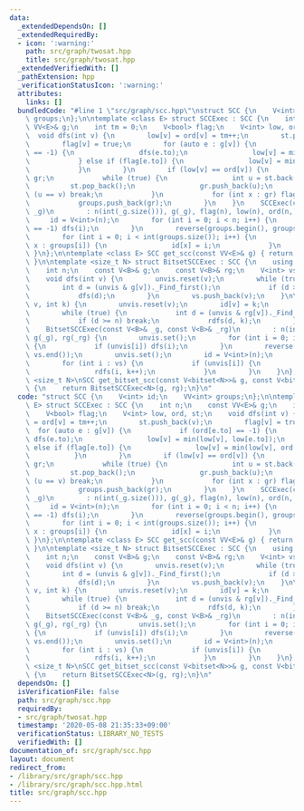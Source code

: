 ```yaml
---
data:
  _extendedDependsOn: []
  _extendedRequiredBy:
  - icon: ':warning:'
    path: src/graph/twosat.hpp
    title: src/graph/twosat.hpp
  _extendedVerifiedWith: []
  _pathExtension: hpp
  _verificationStatusIcon: ':warning:'
  attributes:
    links: []
  bundledCode: "#line 1 \"src/graph/scc.hpp\"\nstruct SCC {\n    V<int> id;\n    VV<int>\
    \ groups;\n};\n\ntemplate <class E> struct SCCExec : SCC {\n    int n;\n    const\
    \ VV<E>& g;\n    int tm = 0;\n    V<bool> flag;\n    V<int> low, ord, st;\n  \
    \  void dfs(int v) {\n        low[v] = ord[v] = tm++;\n        st.push_back(v);\n\
    \        flag[v] = true;\n        for (auto e : g[v]) {\n            if (ord[e.to]\
    \ == -1) {\n                dfs(e.to);\n                low[v] = min(low[v], low[e.to]);\n\
    \            } else if (flag[e.to]) {\n                low[v] = min(low[v], ord[e.to]);\n\
    \            }\n        }\n        if (low[v] == ord[v]) {\n            V<int>\
    \ gr;\n            while (true) {\n                int u = st.back();\n      \
    \          st.pop_back();\n                gr.push_back(u);\n                if\
    \ (u == v) break;\n            }\n            for (int x : gr) flag[x] = false;\n\
    \            groups.push_back(gr);\n        }\n    }\n    SCCExec(const VV<E>&\
    \ _g)\n        : n(int(_g.size())), g(_g), flag(n), low(n), ord(n, -1) {\n   \
    \     id = V<int>(n);\n        for (int i = 0; i < n; i++) {\n            if (ord[i]\
    \ == -1) dfs(i);\n        }\n        reverse(groups.begin(), groups.end());\n\
    \        for (int i = 0; i < int(groups.size()); i++) {\n            for (int\
    \ x : groups[i]) {\n                id[x] = i;\n            }\n        }\n   \
    \ }\n};\n\ntemplate <class E> SCC get_scc(const VV<E>& g) { return SCCExec<E>(g);\
    \ }\n\ntemplate <size_t N> struct BitsetSCCExec : SCC {\n    using B = bitset<N>;\n\
    \    int n;\n    const V<B>& g;\n    const V<B>& rg;\n    V<int> vs;\n    B unvis;\n\
    \    void dfs(int v) {\n        unvis.reset(v);\n        while (true) {\n    \
    \        int d = (unvis & g[v])._Find_first();\n            if (d >= n) break;\n\
    \            dfs(d);\n        }\n        vs.push_back(v);\n    }\n\n    void rdfs(int\
    \ v, int k) {\n        unvis.reset(v);\n        id[v] = k;\n        groups[k].push_back(v);\n\
    \        while (true) {\n            int d = (unvis & rg[v])._Find_first();\n\
    \            if (d >= n) break;\n            rdfs(d, k);\n        }\n    }\n\n\
    \    BitsetSCCExec(const V<B>& _g, const V<B>& _rg)\n        : n(int(_g.size())),\
    \ g(_g), rg(_rg) {\n        unvis.set();\n        for (int i = 0; i < n; i++)\
    \ {\n            if (unvis[i]) dfs(i);\n        }\n        reverse(vs.begin(),\
    \ vs.end());\n        unvis.set();\n        id = V<int>(n);\n        int k = 0;\n\
    \        for (int i : vs) {\n            if (unvis[i]) {\n                groups.push_back({});\n\
    \                rdfs(i, k++);\n            }\n        }\n    }\n};\n\ntemplate\
    \ <size_t N>\nSCC get_bitset_scc(const V<bitset<N>>& g, const V<bitset<N>>& rg)\
    \ {\n    return BitsetSCCExec<N>(g, rg);\n}\n"
  code: "struct SCC {\n    V<int> id;\n    VV<int> groups;\n};\n\ntemplate <class\
    \ E> struct SCCExec : SCC {\n    int n;\n    const VV<E>& g;\n    int tm = 0;\n\
    \    V<bool> flag;\n    V<int> low, ord, st;\n    void dfs(int v) {\n        low[v]\
    \ = ord[v] = tm++;\n        st.push_back(v);\n        flag[v] = true;\n      \
    \  for (auto e : g[v]) {\n            if (ord[e.to] == -1) {\n               \
    \ dfs(e.to);\n                low[v] = min(low[v], low[e.to]);\n            }\
    \ else if (flag[e.to]) {\n                low[v] = min(low[v], ord[e.to]);\n \
    \           }\n        }\n        if (low[v] == ord[v]) {\n            V<int>\
    \ gr;\n            while (true) {\n                int u = st.back();\n      \
    \          st.pop_back();\n                gr.push_back(u);\n                if\
    \ (u == v) break;\n            }\n            for (int x : gr) flag[x] = false;\n\
    \            groups.push_back(gr);\n        }\n    }\n    SCCExec(const VV<E>&\
    \ _g)\n        : n(int(_g.size())), g(_g), flag(n), low(n), ord(n, -1) {\n   \
    \     id = V<int>(n);\n        for (int i = 0; i < n; i++) {\n            if (ord[i]\
    \ == -1) dfs(i);\n        }\n        reverse(groups.begin(), groups.end());\n\
    \        for (int i = 0; i < int(groups.size()); i++) {\n            for (int\
    \ x : groups[i]) {\n                id[x] = i;\n            }\n        }\n   \
    \ }\n};\n\ntemplate <class E> SCC get_scc(const VV<E>& g) { return SCCExec<E>(g);\
    \ }\n\ntemplate <size_t N> struct BitsetSCCExec : SCC {\n    using B = bitset<N>;\n\
    \    int n;\n    const V<B>& g;\n    const V<B>& rg;\n    V<int> vs;\n    B unvis;\n\
    \    void dfs(int v) {\n        unvis.reset(v);\n        while (true) {\n    \
    \        int d = (unvis & g[v])._Find_first();\n            if (d >= n) break;\n\
    \            dfs(d);\n        }\n        vs.push_back(v);\n    }\n\n    void rdfs(int\
    \ v, int k) {\n        unvis.reset(v);\n        id[v] = k;\n        groups[k].push_back(v);\n\
    \        while (true) {\n            int d = (unvis & rg[v])._Find_first();\n\
    \            if (d >= n) break;\n            rdfs(d, k);\n        }\n    }\n\n\
    \    BitsetSCCExec(const V<B>& _g, const V<B>& _rg)\n        : n(int(_g.size())),\
    \ g(_g), rg(_rg) {\n        unvis.set();\n        for (int i = 0; i < n; i++)\
    \ {\n            if (unvis[i]) dfs(i);\n        }\n        reverse(vs.begin(),\
    \ vs.end());\n        unvis.set();\n        id = V<int>(n);\n        int k = 0;\n\
    \        for (int i : vs) {\n            if (unvis[i]) {\n                groups.push_back({});\n\
    \                rdfs(i, k++);\n            }\n        }\n    }\n};\n\ntemplate\
    \ <size_t N>\nSCC get_bitset_scc(const V<bitset<N>>& g, const V<bitset<N>>& rg)\
    \ {\n    return BitsetSCCExec<N>(g, rg);\n}\n"
  dependsOn: []
  isVerificationFile: false
  path: src/graph/scc.hpp
  requiredBy:
  - src/graph/twosat.hpp
  timestamp: '2020-05-08 21:35:33+09:00'
  verificationStatus: LIBRARY_NO_TESTS
  verifiedWith: []
documentation_of: src/graph/scc.hpp
layout: document
redirect_from:
- /library/src/graph/scc.hpp
- /library/src/graph/scc.hpp.html
title: src/graph/scc.hpp
---
```

